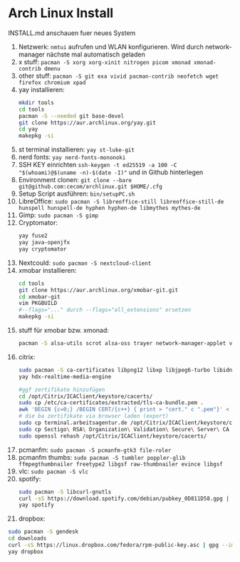  # Arch Linux Install

INSTALL.md anschauen fuer neues System

1. Netzwerk: `nmtui` aufrufen und WLAN konfigurieren. Wird durch network-manager nächste mal automatisch geladen
1. x stuff: `pacman -S xorg xorg-xinit nitrogen picom xmonad xmonad-contrib dmenu`
1. other stuff: `pacman -S git exa vivid pacman-contrib neofetch wget firefox chromium xpad`
1. yay installieren: 
   ```sh
   mkdir tools
   cd tools
   pacman -S --needed git base-devel
   git clone https://aur.archlinux.org/yay.git
   cd yay
   makepkg -si
   ```
1. st terminal installieren: `yay st-luke-git`
1. nerd fonts: `yay nerd-fonts-mononoki`
1. SSH KEY einrichten `ssh-keygen -t ed25519 -a 100 -C "$(whoami)@$(uname -n)-$(date -I)"` und in Github hinterlegen
1. Environment clonen: `git clone --bare git@github.com:cecom/archlinux.git $HOME/.cfg`
1. Setup Script ausführen: `bin/setupPC.sh`
1. LibreOffice: `sudo pacman -S libreoffice-still libreoffice-still-de hunspell hunspell-de hyphen hyphen-de libmythes mythes-de`
1. Gimp: `sudo pacman -S gimp`
1. Cryptomator: 
   ```sh
   yay fuse2
   yay java-openjfx
   yay cryptomator
   ```
1. Nextcould: `sudo pacman -S nextcloud-client`
1. xmobar installieren:
   ```sh
   cd tools
   git clone https://aur.archlinux.org/xmobar-git.git
   cd xmobar-git
   vim PKGBUILD
   #--flags="..." durch --flags="all_extensions" ersetzen
   makepkg -si  
   ```
1. stuff für xmobar bzw. xmonad:
   ```sh
   pacman -S alsa-utils scrot alsa-oss trayer network-manager-applet volumeicon xdotool
   ```
1. citrix:
   ```sh
   sudo pacman -S ca-certificates libpng12 libxp libjpeg6-turbo libidn11
   yay hdx-realtime-media-engine
   
   #ggf zertifikate hinzufügen
   cd /opt/Citrix/ICAClient/keystore/cacerts/
   sudo cp /etc/ca-certificates/extracted/tls-ca-bundle.pem .
   awk 'BEGIN {c=0;} /BEGIN CERT/{c++} { print > "cert." c ".pem"}' < tls-ca-bundle.pem
   # die ba zertifikate via browser laden (export)
   sudo cp terminal.arbeitsagentur.de /opt/Citrix/ICAClient/keystore/cacerts/terminal.arbeitsagentur.de.pem
   sudo cp Sectigo\ RSA\ Organization\ Validation\ Secure\ Server\ CA /opt/Citrix/ICAClient/keystore/cacerts/sectigo.pem
   sudo openssl rehash /opt/Citrix/ICAClient/keystore/cacerts/
   ```
1. pcmanfm: `sudo pacman -S pcmanfm-gtk3 file-roler`
1. pcmanfm thumbs: `sudo pacman -S tumbler poppler-glib ffmpegthumbnailer freetype2 libgsf raw-thumbnailer evince libgsf`
1. vlc: `sudo pacman -S vlc`
1. spotify: 
   ```sh
   sudo pacman -S libcurl-gnutls
   curl -sS https://download.spotify.com/debian/pubkey_0D811D58.gpg | gpg --import -
   yay spotify
   ```
 1. dropbox:
   ```sh
   sudo pacman -S gendesk
   cd downloads
   curl -sS https://linux.dropbox.com/fedora/rpm-public-key.asc | gpg --import -
   yay dropbox
   ```

